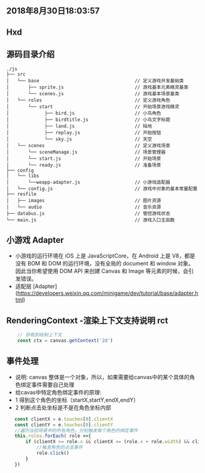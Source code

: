 ## 2018年8月30日18:03:57
## Hxd

## 源码目录介绍
```
./js
├── src 
│   └── base                                   // 定义游戏开发基础类
│       ├── sprite.js                          // 游戏基本元素精灵基类
│       └── scenes.js                          // 游戏基本场景基类
│   └── roles                                  // 定义游戏角色
│       └── start                              // 开始场景游戏精灵
│             ├── bird.js                      // 小鸟角色
│             ├── birdtitle.js                 // 小鸟文字标题
│             ├── land.js                      // 陆地
│             ├── replay.js                    // 开始按钮
│             └── sky.js                       // 天空
│   └── scenes                                 // 定义游戏场景
│       └── sceneManage.js                     // 场景管理器
│       └── start.js                           // 开始场景
│       └── ready.js                           // 准备场景
├── config
│   └── libs
│       └──weapp-adapter.js                    // 小游戏适配器
│   └── config.js                              // 游戏中对象的基本常量配置
├── resfile
│   ├── images                                 // 图片资源
│   └── audio                                  // 音乐资源
├── databus.js                                 // 管控游戏状态
└── main.js                                    // 游戏入口主函数

```

## 小游戏 Adapter
- 小游戏的运行环境在 iOS 上是 JavaScriptCore，在 Android 上是 V8，都是没有 BOM 和 DOM 的运行环境，没有全局的 document 和 window 对象。因此当你希望使用 DOM API 来创建 Canvas 和 Image 等元素的时候，会引发错误。
- 适配层 [Adapter] (https://developers.weixin.qq.com/minigame/dev/tutorial/base/adapter.html)

## RenderingContext -渲染上下文支持说明 rct 
```js
    // 获取到绘制上下文
    const ctx = canvas.getContext('2d')
```

## 事件处理
- 说明: canvas 整体是一个对象，所以，如果需要给canvas中的某个具体的角色绑定事件需要自己处理
- 给cavas中特定角色绑定事件的原理:
 - 1 得到这个角色的坐标（startX,startY,endX,endY）
 - 2 判断点击处坐标是不是在角色坐标内部
 ```js
    const clientX = e.touches[0].clientX
    const clientY = e.touches[0].clientY
    //遍历当前场景中的所有角色，分别触发每个角色的绑定事件
    this.roles.forEach( role =>{
        if (clientX >= role.x && clientX <= (role.x + role.width) && clientY >= role.y && clientY <= (role.y + role.height) ){
            //触发角色的点击事件
            role.click()
        }
    })
 ```
